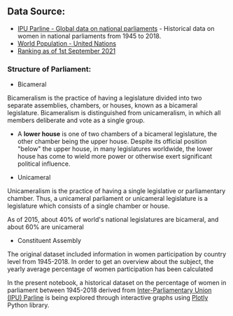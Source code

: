 ## Data Source: 
- [IPU Parline - Global data on national parliaments](https://data.ipu.org/historical-women) - Historical data on women in national parliaments from 1945 to 2018.
- [World Population - United Nations](https://population.un.org/wpp/Download/Standard/Population/)
- [Ranking as of 1st September 2021](https://data.ipu.org/women-ranking?month=9&year=2021)

### Structure of Parliament: 
- Bicameral

Bicameralism is the practice of having a legislature divided into two separate assemblies, chambers, or houses, known as a bicameral legislature. Bicameralism is distinguished from unicameralism, in which all members deliberate and vote as a single group.

- A **lower house** is one of two chambers of a bicameral legislature, the other chamber being the upper house. Despite its official position "below" the upper house, in many legislatures worldwide, the lower house has come to wield more power or otherwise exert significant political influence.

- Unicameral

Unicameralism is the practice of having a single legislative or parliamentary chamber. Thus, a unicameral parliament or unicameral legislature is a legislature which consists of a single chamber or house.

As of 2015, about 40% of world's national legislatures are bicameral, and about 60% are unicameral

- Constituent Assembly

The original dataset included information in women participation by country level from 1945-2018. In order to get an overview about the subject, the yearly average percentage of women participation has been calculated

In the present notebook, a historical dataset on the percentage of women in parliament between 1945-2018 derived from [Inter-Parliamentary Union (IPU) Parline](https://data.ipu.org/historical-women) is being explored through interactive graphs using [Plotly](https://plotly.com/) Python library.